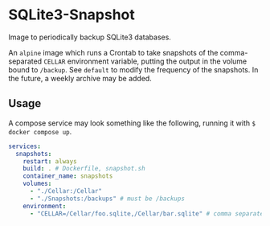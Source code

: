 
# SQLite3-Snapshot

Image to periodically backup SQLite3 databases.

An `alpine` image which runs a Crontab to take snapshots of the comma-separated `CELLAR` environment
variable, putting the output in the volume bound to `/backup`. See `default` to modify the frequency
of the snapshots. In the future, a weekly archive may be added.

## Usage

A compose service may look something like the following, running it with `$ docker compose up`.

```yml
services:
  snapshots:
    restart: always
    build: . # Dockerfile, snapshot.sh
    container_name: snapshots
    volumes:
      - "./Cellar:/Cellar"
      - "./Snapshots:/backups" # must be /backups
    environment:
      - "CELLAR=/Cellar/foo.sqlite,/Cellar/bar.sqlite" # comma separated files
```
